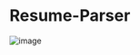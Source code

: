 # Resume-Parser
![image](https://github.com/user-attachments/assets/44aa0fc4-d513-4d50-85d6-d40ff34da621)
